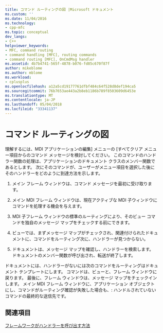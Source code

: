 ```yaml
---
title: コマンド ルーティングの図 |Microsoft ドキュメント
ms.custom: ''
ms.date: 11/04/2016
ms.technology:
- cpp-mfc
ms.topic: conceptual
dev_langs:
- C++
helpviewer_keywords:
- MFC, command routing
- command handling [MFC], routing commands
- command routing [MFC], OnCmdMsg handler
ms.assetid: 4b7b4741-565f-4878-b076-fd85c670f87f
author: mikeblome
ms.author: mblome
ms.workload:
- cplusplus
ms.openlocfilehash: a12a5cd19177761dfbf484c64f528d8def194ca5
ms.sourcegitcommit: 76b7653ae443a2b8eb1186b789f8503609d6453e
ms.translationtype: MT
ms.contentlocale: ja-JP
ms.lasthandoff: 05/04/2018
ms.locfileid: "33341137"
---
```

# <a name="command-routing-illustration"></a>コマンド ルーティングの図
理解するには、MDI アプリケーションの編集] メニューの [すべてクリア メニュー項目からのコマンド メッセージを検討してください。 このコマンドのハンドラー関数の処理は、アプリケーションのドキュメント クラスのメンバー関数であるとします。 次にそのコマンドが、ユーザーがメニュー項目を選択した後にそのハンドラーをどのように到達方法を示します。  
  
1.  メイン フレーム ウィンドウは、コマンド メッセージを最初に受け取ります。  
  
2.  メイン MDI フレーム ウィンドウは、現在アクティブな MDI 子ウィンドウにコマンドを処理する機会を与えます。  
  
3.  MDI 子フレーム ウィンドウの標準のルーティングにより、そのビュー コマンドを独自のメッセージ マップをチェックする前にできます。  
  
4.  ビューでは、まずメッセージ マップがチェックされ、関連付けられたドキュメントに、コマンドをルーティング次に、ハンドラーが見つからない。  
  
5.  ドキュメントは、メッセージ マップを確認し、ハンドラーを検索します。 ドキュメントのメンバー関数が呼び出され、転送が終了します。  
  
 ドキュメントには、ハンドラーがないには次のコマンドをルーティングはドキュメント テンプレートにします。 コマンドは、ビューと、フレーム ウィンドウに戻ります。 最後に、フレーム ウィンドウは、メッセージ マップをチェックインします。 メイン MDI フレーム ウィンドウに、アプリケーション オブジェクトにし、コマンドがルーティング確認が失敗した場合も、: ハンドルされていないコマンドの最終的な送信先です。  
  
## <a name="see-also"></a>関連項目  
 [フレームワークがハンドラーを呼び出す方法](../mfc/how-the-framework-calls-a-handler.md)

